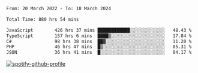 <!--START_SECTION:waka-->

```txt
From: 20 March 2022 - To: 18 March 2024

Total Time: 880 hrs 54 mins

JavaScript        426 hrs 37 mins ████████████░░░░░░░░░░░░░   48.43 %
TypeScript        157 hrs 6 mins  ████▒░░░░░░░░░░░░░░░░░░░░   17.84 %
C#                98 hrs 38 mins  ██▓░░░░░░░░░░░░░░░░░░░░░░   11.20 %
PHP               46 hrs 47 mins  █▒░░░░░░░░░░░░░░░░░░░░░░░   05.31 %
JSON              36 hrs 41 mins  █░░░░░░░░░░░░░░░░░░░░░░░░   04.17 %
```

<!--END_SECTION:waka-->
[![spotify-github-profile](https://spotify-github-profile.vercel.app/api/view?uid=c00zprrvy9xiloa9qnco3hmng&cover_image=true&theme=novatorem&show_offline=false&background_color=121212&bar_color=53b14f&bar_color_cover=false)](https://spotify-github-profile.vercel.app/api/view?uid=c00zprrvy9xiloa9qnco3hmng&redirect=true)



